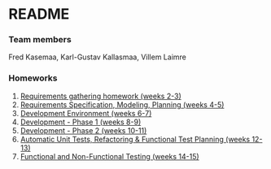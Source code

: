 # README #



### Team members ###

Fred Kasemaa,
Karl-Gustav Kallasmaa,
Villem Laimre

### Homeworks ###

1. [Requirements gathering homework (weeks 2-3)](https://bitbucket.org/karl96k/lab7-dayone/wiki/Lab%201)
2. [Requirements Specification, Modeling, Planning (weeks 4-5)](https://bitbucket.org/karl96k/lab7-dayone/wiki/Lab%202)
3. [Development Environment (weeks 6-7)](https://bitbucket.org/karl96k/lab7-dayone/wiki/Lab%203)
4. [Development - Phase 1 (weeks 8-9)](https://bitbucket.org/karl96k/lab7-dayone/wiki/Lab%204)
5. [Development - Phase 2 (weeks 10-11)](https://bitbucket.org/karl96k/lab7-dayone/wiki/Lab%205)
6. [Automatic Unit Tests, Refactoring & Functional Test Planning (weeks 12-13)](https://bitbucket.org/karl96k/lab7-dayone/wiki/Lab%206)
7. [Functional and Non-Functional Testing (weeks 14-15)](https://bitbucket.org/karl96k/lab7-dayone/wiki/Lab%207)